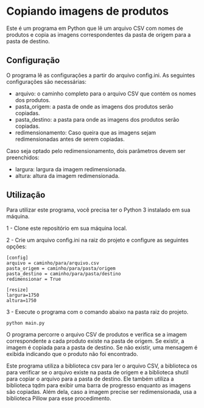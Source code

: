 # Copiando imagens de produtos
Este é um programa em Python que lê um arquivo CSV com nomes de produtos e copia as imagens correspondentes da pasta de origem para a pasta de destino.

## Configuração
O programa lê as configurações a partir do arquivo config.ini. As seguintes configurações são necessárias:

- arquivo: o caminho completo para o arquivo CSV que contém os nomes dos produtos.
- pasta_origem: a pasta de onde as imagens dos produtos serão copiadas.
- pasta_destino: a pasta para onde as imagens dos produtos serão copiadas.
- redimensionamento: Caso queira que as imagens sejam redimensionadas antes de serem copiadas.

Caso seja optado pelo redimensionamento, dois parâmetros devem ser preenchidos:
- largura: largura da imagem redimensionada.
- altura: altura da imagem redimensionada.

## Utilização
Para utilizar este programa, você precisa ter o Python 3 instalado em sua máquina.

1 - Clone este repositório em sua máquina local.

2 - Crie um arquivo config.ini na raiz do projeto e configure as seguintes opções:

```
[config]
arquivo = caminho/para/arquivo.csv
pasta_origem = caminho/para/pasta/origem
pasta_destino = caminho/para/pasta/destino
redimensionar = True

[resize]
largura=1750
altura=1750
```

3 - Execute o programa com o comando abaixo na pasta raiz do projeto.
```
python main.py
```

O programa percorre o arquivo CSV de produtos e verifica se a imagem correspondente a cada produto existe na pasta de origem. Se existir, a imagem é copiada para a pasta de destino. Se não existir, uma mensagem é exibida indicando que o produto não foi encontrado.

Este programa utiliza a biblioteca csv para ler o arquivo CSV, a biblioteca os para verificar se o arquivo existe na pasta de origem e a biblioteca shutil para copiar o arquivo para a pasta de destino. Ele também utiliza a biblioteca tqdm para exibir uma barra de progresso enquanto as imagens são copiadas. Além dela, caso a imagem precise ser redimensionada, usa a biblioteca Pillow para esse procedimento.
